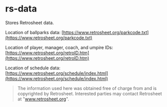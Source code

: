 ﻿# rs-data
Stores Retrosheet data.

Location of ballparks data:
[https://www.retrosheet.org/parkcode.txt](https://www.retrosheet.org/parkcode.txt)

Location of player, manager, coach, and umpire IDs:
[https://www.retrosheet.org/retroID.htm](https://www.retrosheet.org/retroID.htm)

Location of schedule data:
[https://www.retrosheet.org/schedule/index.html](https://www.retrosheet.org/schedule/index.html)

> The information used here was obtained free of 
> charge from and is copyrighted by Retrosheet. Interested 
> parties may contact Retrosheet at "www.retrosheet.org".
